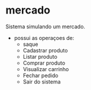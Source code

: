# mercado

Sistema simulando um mercado.
 - possui as operaçoes de:
    - saque
    - Cadastrar produto
    - Listar produto
    - Comprar produto
    - Visualizar carrinho
    - Fechar pedido
    - Sair do sistema
